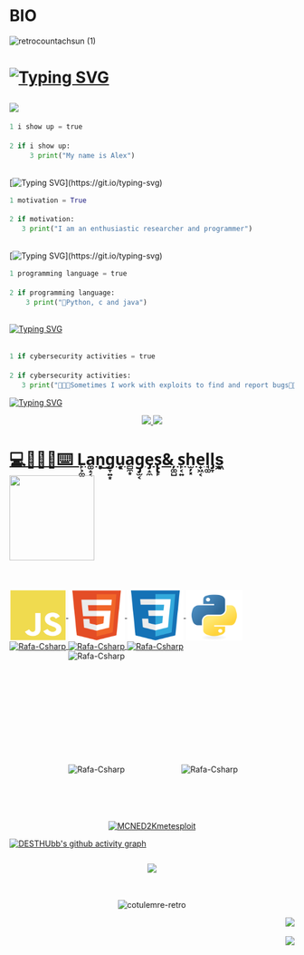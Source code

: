 <h1 align="left" color: green; >
BIO
</h1>

<div align="left">
	
![retrocountachsun (1)](https://user-images.githubusercontent.com/90658763/185750255-5806f6a4-d2df-487c-aaf7-e4f2c6068e9e.gif)

</div>

</h1>	

<h1 align="left">
	
[![Typing SVG](https://readme-typing-svg.herokuapp.com?font=Fira+Code&weight=800&size=22&pause=1020&color=FF0600&background=0D291500&width=450&lines=%F0%9F%91%8B%F0%9D%97%AA%F0%9D%97%B2%F0%9D%97%B9%F0%9D%97%B0%F0%9D%97%BC%F0%9D%97%BA%F0%9D%97%B2+%F0%9D%98%81%F0%9D%97%BC+%F0%9D%97%97%F0%9D%97%98%F0%9D%97%A6%F0%9D%97%A7%F0%9D%97%9B%F0%9D%97%A8%F0%9D%97%AF%F0%9D%97%AF+%F0%9D%97%BD%F0%9D%97%BF%F0%9D%97%BC%F0%9D%97%B3%F0%9D%97%B6%F0%9D%97%B9%F0%9D%97%B2;%F0%9F%91%8BBienvenid%40s++al+perfil+de+%F0%9D%97%97%F0%9D%97%98%F0%9D%97%A6%F0%9D%97%A7%F0%9D%97%9B%F0%9D%97%A8%F0%9D%97%AF%F0%9D%97%AF+;%F0%9F%91%8B%E6%AC%A2%E8%BF%8E%E6%9D%A5%E5%88%B0%E7%AE%80%E4%BB%8B%F0%9D%97%97%F0%9D%97%98%F0%9D%97%A6%F0%9D%97%A7%F0%9D%97%9B%F0%9D%97%A8%F0%9D%97%AF%F0%9D%97%AF;%F0%9F%91%8B%F0%9D%97%97%F0%9D%97%98%F0%9D%97%A6%F0%9D%97%A7%F0%9D%97%9B%F0%9D%97%A8%F0%9D%97%AF%F0%9D%97%AF+%E0%A4%95%E0%A5%80+%E0%A4%AA%E0%A5%8D%E0%A4%B0%E0%A5%8B%E0%A4%AB%E0%A4%BE%E0%A4%87%E0%A4%B2+%E0%A4%AE%E0%A5%87%E0%A4%82+%E0%A4%86%E0%A4%AA%E0%A4%95%E0%A4%BE+%E0%A4%B8%E0%A5%8D%E0%A4%B5%E0%A4%BE%E0%A4%97%E0%A4%A4+%E0%A4%B9%E0%A5%88)](https://git.io/typing-svg)
	
</h1>

</div>
  <p align="left"> 
  <img src="https://profile-counter.glitch.me/ DESTHUbb/count.svg" />
</p>

``` python
1 i show up = true

2 if i show up:
	 3 print("My name is Alex")
  
  ``` 
  
  [![Typing SVG](https://readme-typing-svg.herokuapp.com?color=00D13B&width=750&lines=>>>+My+name+is+Alex.)](https://git.io/typing-svg)
 
 ``` python
1 motivation = True

2 if motivation:
	3 print("I am an enthusiastic researcher and programmer")
	
``` 

[![Typing SVG](https://readme-typing-svg.herokuapp.com?color=00D13B&width=750&lines=>>>+I+am+an+enthusiastic,+researcher+and+programmer.)](https://git.io/typing-svg)
``` python
1 programming language = true

2 if programming language:
	3 print("🐲Python, c and java")
	
``` 
 
 [![Typing SVG](https://readme-typing-svg.herokuapp.com?color=00D13B&width=750&lines=>>>+🐲+Python+c++and+java)](https://git.io/typing-svg)
 
 ``` python

1 if cybersecurity activities = true

2 if cybersecurity activities:
 	3 print("👨🏾‍💻Sometimes I work with exploits to find and report bugs👨🏾‍💻")
```


 [![Typing SVG](https://readme-typing-svg.herokuapp.com?color=00D13B&width=750&lines=>>>+👨🏾‍💻+Sometimes+I+work+with+exploits+to+find+and+report+bugs👨🏾‍💻)](https://git.io/typing-svg)

<div align="center">
  
  <a href="https://github.com/DESTHUbb">
  <img height="180em" src="https://github-readme-stats-git-masterrstaa-rickstaa.vercel.app/api?username=DESTHUbb&layout=compact&langs_count=7&theme=aura"/>
	  
  <img height="180em" src="https://github-readme-stats.vercel.app/api/top-langs/?username=DESTHUbb&layout=compact&langs_count=7&theme=aura"/>  

	  
</div>
	
<p align='right'>

# 💻👨🏾‍💻⌨️️ L̙͕͚a͚̝͔n͓͎͜g̞͍͙u͔͙͎a̻̼͙g̡̫͔e̡̝̼s̢̢̙ ​​&̦͚̺ s̙͔͍h̫̦͓e̟͖͔l̘͚l̡̞s͉͖͎<img src="https://media.giphy.com/media/TEnXkcsHrP4YedChhA/giphy.gif" width="150" height="150" frameBorder="0" class="giphy-embed" allowFullScreen></img></p>

<p align='right'>


<div style="display: inline_block"><br>

  <img align="center" alt="Rafa-Js" height="90" width="100" src="https://raw.githubusercontent.com/devicons/devicon/master/icons/javascript/javascript-plain.svg">

  <img align="center" alt="Rafa-Ts" height="90" width="100" src="https://raw.githubusercontent.com/devicons/devicon/master/icons/html5/html5-original.svg">

  <img align="center" alt="Rafa-CSS" height="90" width="100" src="https://raw.githubusercontent.com/devicons/devicon/master/icons/css3/css3-original.svg">

  <img align="center" alt="Rafa-Python" height="90" width="100" src="https://raw.githubusercontent.com/devicons/devicon/master/icons/python/python-original.svg">

  <img align="center" alt="Rafa-Csharp" height="90" width="100" src="https://cdn.jsdelivr.net/gh/devicons/devicon/icons/cplusplus/cplusplus-original.svg" />
    
  <img align="center" alt="Rafa-Csharp" height="90" width="100" src="https://cdn.jsdelivr.net/gh/devicons/devicon/icons/bash/bash-original.svg" />
	
  <img align="center" alt="Rafa-Csharp" height="90" width="100"  src="https://cdn.jsdelivr.net/gh/devicons/devicon/icons/ssh/ssh-original-wordmark.svg" />
 
	
 <img  align="right" alt="Rafa-Csharp" height="200" width="400" src="https://cdn.jsdelivr.net/gh/devicons/devicon/icons/linux/linux-original.svg">
 <img  align="right" alt="Rafa-Csharp" height="100" width="200" src="https://cdn.jsdelivr.net/gh/devicons/devicon/icons/windows8/windows8-original.svg">
 <img  align="right" alt="Rafa-Csharp" height="100" width="200" src="https://cdn.jsdelivr.net/gh/devicons/devicon/icons/android/android-plain.svg">

  
</div></br>

<div align="center" height="300" width="600">

![MCNED2Kmetesploit](https://user-images.githubusercontent.com/90658763/182873994-43e838ce-074e-445a-ba7b-415faf01ef3d.gif)

</div>

 [![DESTHUbb's github activity graph](https://github-readme-activity-graph.cyclic.app/graph?username=DESTHUbb&theme=chartreuse-dark)](https://github.com/ashutosh00710/github-readme-activity-graph)
 
<h3 align="center">
	<img align="center" src="http://github-readme-streak-stats.herokuapp.com?user=DESTHUbb&theme=midnight-purple&hide_border=true&background=#0d1117&currStreakNum=00DD24">	
</h3></br>

<div align="center">

![cotulemre-retro](https://user-images.githubusercontent.com/90658763/185743139-ff92651a-f727-4bd1-be2f-1ae318d62e98.gif)
	
<div align="right">

<a href="mailto:wagebo3208@gmail.com"><img src="https://img.shields.io/badge/-Gmail-%23333?style=for-the-badge&logo=gmail&logoColor=red" target="_white"></a>	
	

<div align="right">

<a href="https://discord.gg/Destikaa17 #0642" target="_blank"><img src="https://img.shields.io/badge/Discord-7289DA?style=for-the-badge&logo=discord&logoColor=white" target="_blank">



